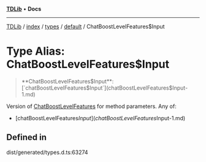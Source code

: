 [**TDLib**](../../../../../../README.md) • **Docs**

***

[TDLib](../../../../../../modules.md) / [index](../../../../../README.md) / [types](../../../README.md) / [default](../README.md) / ChatBoostLevelFeatures$Input

# Type Alias: ChatBoostLevelFeatures$Input

> **ChatBoostLevelFeatures$Input**: [`chatBoostLevelFeatures$Input`](chatBoostLevelFeatures$Input-1.md)

Version of [ChatBoostLevelFeatures](ChatBoostLevelFeatures.md) for method parameters.
Any of:
- [chatBoostLevelFeatures$Input](chatBoostLevelFeatures$Input-1.md)

## Defined in

dist/generated/types.d.ts:63274
